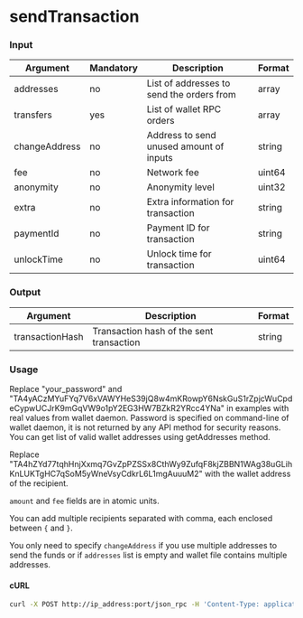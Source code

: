 # sendTransaction

### Input

| Argument      | Mandatory | Description                               | Format |
| ------------- | --------- | ----------------------------------------- | ------ |
| addresses     | no        | List of addresses to send the orders from | array  |
| transfers     | yes       | List of wallet RPC orders                 | array  |
| changeAddress | no        | Address to send unused amount of inputs   | string |
| fee           | no        | Network fee                               | uint64 |
| anonymity     | no        | Anonymity level                           | uint32 |
| extra         | no        | Extra information for transaction         | string |
| paymentId     | no        | Payment ID for transaction                | string |
| unlockTime    | no        | Unlock time for transaction               | uint64 |

### Output

| Argument        | Description                              | Format |
| --------------- | ---------------------------------------- | ------ |
| transactionHash | Transaction hash of the sent transaction | string |

### Usage

Replace "your\_password" and "TA4yACzMYuFYq7V6xVAWYHeS39jQ8w4mKRowpY6NskGuS1rZpjcWuCpdeCypwUCJrK9mGqVW9o1pY2EG3HW7BZkR2YRcc4YNa" in examples with real values from wallet daemon. Password is specified on command-line of wallet daemon, it is not returned by any API method for security reasons. You can get list of valid wallet addresses using getAddresses method.

Replace "TA4hZYd77tqhHnjXxmq7GvZpPZSSx8CthWy9ZufqF8kjZBBN1WAg38uGLihKnLUKTgHC7qSoM5yWneVsyCdkrL6L1mgAuuuM2" with the wallet address of the recipient.

`amount` and `fee` fields are in atomic units.

You can add multiple recipients separated with comma, each enclosed between `{` and `}`.

You only need to specify `changeAddress` if you use multiple addresses to send the funds or if `addresses` list is empty and wallet file contains multiple addresses.

#### cURL

```bash
curl -X POST http://ip_address:port/json_rpc -H 'Content-Type: application/json-rpc' -d '{"jsonrpc": "2.0", "method": "sendTransaction", "password": "your_password", "params": {"anonymity": 0, "addresses": ["TA4yACzMYuFYq7V6xVAWYHeS39jQ8w4mKRowpY6NskGuS1rZpjcWuCpdeCypwUCJrK9mGqVW9o1pY2EG3HW7BZkR2YRcc4YNa"], "transfers": [{"address": "TA4hZYd77tqhHnjXxmq7GvZpPZSSx8CthWy9ZufqF8kjZBBN1WAg38uGLihKnLUKTgHC7qSoM5yWneVsyCdkrL6L1mgAuuuM2", "amount": 100}], "fee": 1}, "id": "1"}'
```
